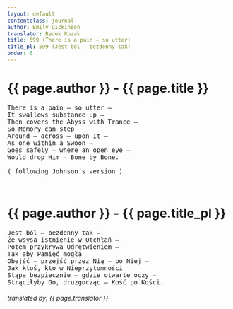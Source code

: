 ```yaml
---
layout: default
contentclass: journal
author: Emily Dickinson
translator: Radek Kozak
title: 599 (There is a pain — so utter)
title_pl: 599 (Jest ból — bezdenny tak)
order: 6
---
```


<h1 class="poem-title">{{ page.author }} - {{ page.title }}</h1>

<pre class="poem">
There is a pain — so utter —
It swallows substance up —
Then covers the Abyss with Trance —
So Memory can step
Around — across — upon It —
As one within a Swoon —
Goes safely — where an open eye —
Would drop Him — Bone by Bone.

<span class="italic" style="font-size: 0.875rem">( following Johnson’s version )</span>
</pre>
<br/>
<h1 id="pl" class="poem-title">{{ page.author }} - {{ page.title_pl }}</h1>

<pre class="poem">
Jest ból — bezdenny tak —
Że wsysa istnienie w Otchłań —
Potem przykrywa Odrętwieniem —
Tak aby Pamięć mogła
Obejść — przejść przez Nią — po Niej —
Jak ktoś, kto w Nieprzytomności
Stąpa bezpiecznie — gdzie otwarte oczy —
Strąciłyby Go, druzgocząc — Kość po Kości.
</pre>

<h6 class="poem">translated by: {{ page.translator }}</h6>
